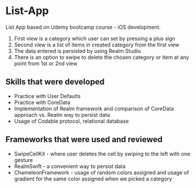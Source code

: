 # List-App
List App based on Udemy bootcamp course - iOS development.

1. First view is a category which user can set by pressing a plus sign 
2. Second view is a list of items in created category from the first view
3. The data entered is persisted by using Realm Studio
4. There is an option to swipe to delete the chosen category or item at any point from 1st or 2nd view


## Skills that were developed

* Practice with User Defaults 
* Practice with CoreData
* Implementation of Realm framework and comparison of CoreData approach vs. Realm way to persist data 
* Usage of Codable protocol, relational database

## Frameworks that were used and reviewed

* SwipeCellKit - where user deletes the cell by swiping to the left with one gesture 
* RealmSwift - a convenient way to persist data
* ChameleonFramework - usage of random colors assigned and usage of gradient for the same color assigned when we picked a category
